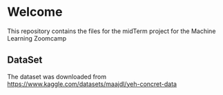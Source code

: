 # Welcome
This repository contains the files for the midTerm project for the Machine Learning Zoomcamp

## DataSet

The dataset was downloaded from https://www.kaggle.com/datasets/maajdl/yeh-concret-data
